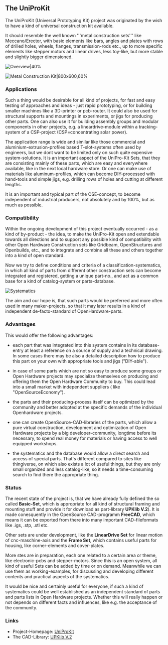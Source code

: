 ## The UniProKit 

The UniProKit (Universal Prototyping Kit) project was originated by the wish to have a kind of universal construction kit available.

It should resemble the well known '''metal construction sets''' like Meccano/Erector, with basic elements like bars, angles and plates with rows of drilled holes, wheels, flanges, transmission-rods etc., up to more specific elements like stepper motors and linear drives, less toy-like, but more stable and slightly bigger dimensioned.

![Overview|40%](https://wiki.opensourceecology.de/images/1/17/Lib_basis_1a.png)


![Metal Construction Kit|800x600,60%](https://wiki.opensourceecology.de/images/thumb/5/53/Uniprokit_kasten1.jpg/800px-Uniprokit_kasten1.jpg)


### Applications

Such a thing would be desirable for all kind of projects, for fast and easy testing of approaches and ideas - just rapid prototyping, or for building smaller machines like a 3D-printer or pcb-router. It could also be used for structural supports and mountings in experiments, or jigs for producing other parts. One can also use it for building assembly groups and modular components in other projects, e.g. a lineardrive-module within a tracking-system of a CSP-project (CSP=concentrating solar power).

The application range is wide and similar like those commercial and aluminium-extrusion-profiles based T-slot-systems often used by engineers, but we dont want to be limited only on such quite expensive system-solutions. It is an important aspect of the UniPro-Kit Sets, that they are consisting mainly of these parts, which are easy and everywhere available, like in the next local hardware store. Or one can make use of materials like aluminum-profiles, which can become DIY-processed with hand-tools and simple jigs, e.g. drilling rows of holes and cutting at different lengths.

It is an important and typical part of the OSE-concept, to become independent of industrial producers, not absolutely and by 100%, but as much as possible.

### Compatibility 

Within the ongoing development of this project eventually occurred - as a kind of by-product - the idea, to make the UniPro-Kit open and extendable towards all directions and to support any possible kind of compatibility with other Open Hardware Construction sets like Gridbeam, OpenStructures and Openbuilds, etc., and to integrate and combine all these and others together into a kind of open standard.

Now we try to define conditions and criteria of a classification-systematics, in which all kind of parts from different other construction sets can become integrated and registered, getting a unique part-no., and act as a common base for a kind of catalog-system or parts-database.

![Systematics](https://wiki.opensourceecology.de/images/thumb/8/88/Uniprosys_strukt1.png/549px-Uniprosys_strukt1.png)

The aim and our hope is, that such parts would be preferred and more often used in many maker-projects, so that it may later results in a kind of independent de-facto-standard of OpenHardware-parts.

### Advantages 

This would offer the following advantages:

* each part that was integrated into this system contains in its database-entry at least a reference on a source of supply and a technical drawing. In some cases there may be also a detailed description how to produce this part on your own with appropriate tools and jigs ("DIY-able").

* in case of some parts which are not so easy to produce some groups or Open Hardware projects may specialize themselves on producing and offering them the Open Hardware Community to buy. This could lead into a small market with independent suppliers ( like "OpenSourceEconomy").

* the parts and their producing-process itself can be optimized by the community and better adopted at the specific demands of the individual Openhardware projects.

* one can create OpenSource-CAD-libraries of the parts, which allow a pure virtual construction, development and optimization of Open Hardware projects by a big developer-community, longtime before its necessary, to spend real money for materials or having access to well equipped workshops.

* the systematics and the database would allow a direct search and access of special parts. That's different compared to sites like thingiverse, on which also exists a lot of useful things, but they are only small organized and less catalog-like, so it needs a time-consuming search to find there the appropriate thing.

### Status 

The recent state of the project is, that we have already fully defined the so called **Basic-Set**, which is appropriate for all kind of structural framing and mounting stuff and provide it for download as part-library **UPKlib V.2**). It is made conesquently in the OpenSource CAD-programm **FreeCAD**, which means it can be exported from there into many important CAD-fileformats like .igs, .stp, .stl etc.  

Other sets are under development, like the **LinearDrive Set** for linear motion of cnc-maschine-axis and the **Frame Set**, which contains useful parts for housing, like corner-elements and cover-plates.  

More stes are in preparation, each one related to a certain area or theme, like electronic-pcbs and stepper-motors. Since this is an open system, all kind of useful Sets can be added by time or on demand.  Meanwhile we can use them as working-examples, for discussing and developing different contents and practical aspects of the systematics.

It would be nice and certainly useful for everyone, if such a kind of systematics could be well established as an independent standard of parts and parts lists in Open Hardware projects.  Whether this will really happen or not depends on different facts and influences, like e.g. the acceptance of the community.

### Links 
* Project-Homepage: [UniProKit](https://wiki.opensourceecology.de/Universal_Prototyping_Kit)
* The CAD-Library: [UPKlib V.2](https://wiki.opensourceecology.de/Upklib)


